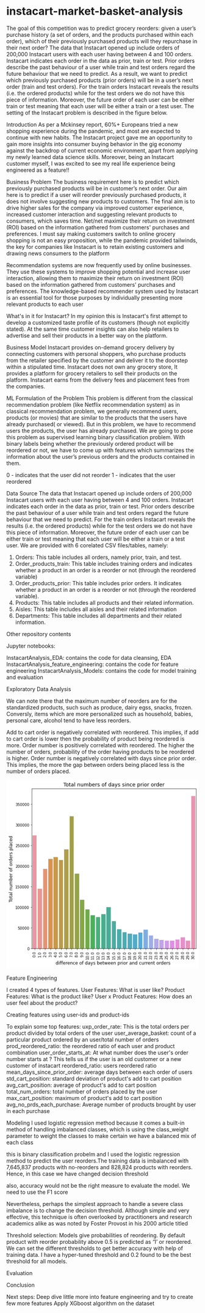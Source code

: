 # instacart-market-basket-analysis
The goal of this competition was to predict grocery reorders: given a user’s purchase history (a set of orders, and the products purchased within each order), which of their previously purchased products will they repurchase in their next order?
The data that Instacart opened up include orders of 200,000 Instacart users with each user having between 4 and 100 orders. Instacart indicates each order in the data as prior, train or test. Prior orders describe the past behaviour of a user while train and test orders regard the future behaviour that we need to predict. As a result, we want to predict which previously purchased products (prior orders) will be in a user’s next order (train and test orders). For the train orders Instacart reveals the results (i.e. the ordered products) while for the test orders we do not have this piece of information. Moreover, the future order of each user can be either train or test meaning that each user will be either a train or a test user. The setting of the Instacart problem is described in the figure below.

Introduction
As per a Mckinsey report, 60%+ Europeans tried a new shopping experience during the pandemic, and most are expected to continue with new habits. The Instacart project gave me an opportunity to gain more insights into consumer buying behavior in the gig economy against the backdrop of current economic environment, apart from applying my newly learned data science skills. Moreover, being an Instacart customer myself, I was excited to see my real life experience being engineered as a feature!!

Business Problem
The business requirement here is to predict which previously purchased products will be in customer’s next order. Our aim here is to predict if a user will reorder previously purchased products, it does not involve suggesting new products to customers. The final aim is to drive higher sales for the company via improved customer experience, increased customer interaction and suggesting relevant products to consumers, which saves time. Net/net maximize their return on investment (ROI) based on the information gathered from customers' purchases and preferences. I must say making customers switch to online grocery shopping is not an easy proposition, while the pandemic provided tailwinds, the key for companies like Instacart is to retain existing customers and drawing news consumers to the platform 


Recommendation systems are now frequently used by online businesses. They use these systems to improve shopping potential and increase user interaction, allowing them to maximize their return on investment (ROI) based on the information gathered from customers' purchases and preferences. The knowledge-based recommender system used by Instacart is an essential tool for those purposes by individually presenting more relevant products to each user

What's in it for Instacart?
In my opinion this is Instacart's first attempt to develop a customized taste profile of its customers (though not explicitly stated). At the same time customer insights can also help retailers to advertise and sell their products in a better way on the platform.

Business Model
Instacart provides on-demand grocery delivery by connecting customers with personal shoppers, who purchase products from the retailer specified by the customer and deliver it to the doorstep within a stipulated time. Instacart does not own any grocery store, It provides a platform for grocery retailers to sell their products on the platform. Instacart earns from the delivery fees and placement fees from the companies. 

ML Formulation of the Problem
This problem is different from the classical recommendation problem (like Netflix recommendation system) as in classical recommendation problem, we generally recommend users, products (or movies) that are similar to the products that the users have already purchased( or viewed).
But in this problem, we have to recommend users the products, the user has already purchased. We are going to pose this problem as supervised learning binary classification problem. With binary labels being whether the previously ordered product will be reordered or not, we have to come up with features which summarizes the information about the user’s previous orders and the products contained in them.


0 - indicates that the user did not reorder
1 - indicates that the user reordered

Data Source
The data that Instacart opened up include orders of 200,000 Instacart users with each user having between 4 and 100 orders. Instacart indicates each order in the data as prior, train or test. Prior orders describe the past behaviour of a user while train and test orders regard the future behaviour that we need to predict. For the train orders Instacart reveals the results (i.e. the ordered products) while for the test orders we do not have this piece of information. Moreover, the future order of each user can be either train or test meaning that each user will be either a train or a test user.
We are provided with 6 corelated CSV files/tables, namely:
1) Orders: This table includes all orders, namely prior, train, and test. 
2) Order_products_train: This table includes training orders and indicates whether a product in an order is a reorder or not (through the reordered variable) 
3) Order_products_prior: This table includes prior orders. It indicates whether a product in an order is a reorder or not (through the reordered variable). 
4) Products: This table includes all products and their related information. 
5) Aisles: This table includes all aisles and their related information
6) Departments: This table includes all departments and their related information.


Other repository contents

Jupyter notebooks:

InstacartAnalysis_EDA: contains the code for data cleansing, EDA 
InstacartAnalysis_feature_engineering: contains the code for feature engineering
InstacartAnalysis_Models: contains the code for model training and evaluation


Exploratory Data Analysis

We can note there that the maximum number of reorders are for the standardized products, such such as produce, dairy egss, snacks, frozen. Conversly, items which are more personalized such as household, babies, personal care, alcohol tend to have less reorders. 

Add to cart order is negatively correlated with reordered. This implies, if add to cart order is lower then the probability of product being reordered is more. Order number is positively correlated with reordered. The higher the number of orders, probability of the order having products to be reordered is higher. Order number is negatively correlated with days since prior order. This implies, the more the gap between orders being placed less is the number of orders placed.

![alt text](./images/days_since_prior_order.png)



Feature Engineering

I created 4 types of features.
User Features: What is user like?
Product Features: What is the product like?
User x Product Features: How does an user feel about the product?

Creating features using user-ids and product-ids



To explain some top features:
uxp_order_rate: This is the total orders per product divided by total orders of the user
user_average_basket: count of a particular product ordered by an user/total number of orders
prod_reordered_ratio: the reordered ratio of each user and product combination
user_order_starts_at: At what number does the user's order number starts at ? This tells us if the user is an old customer or a new customer 
of instacart
reordered_ratio: users reordered ratio
mean_days_since_prior_order: average days between each order of users
std_cart_position: standard deviation of product's add to cart position
avg_cart_position: average of product's add to cart position
total_num_orders: total number of orders placed by the user
max_cart_position: maximum of product's add to cart position
avg_no_prds_each_purchase: Average number of products brought by user in each purchase





Modeling
I used logistic regression method because it comes a built-in method of handling imbalanced classes, which is using the class_weight parameter to weight the classes to make certain we have a balanced mix of each class 

this is binary classification probelm and I used the logistic regression method to predict the user reorders.The training data is imbalanced with 7,645,837 products with no-reorders and 828,824 products with reorders. Hence, in this case we have changed decision threshold

also, accuracy would not be the right measure to evaluate the model. We need to use the F1 score


Nevertheless, perhaps the simplest approach to handle a severe class imbalance is to change the decision threshold. Although simple and very effective, this technique is often overlooked by practitioners and research academics alike as was noted by Foster Provost in his 2000 article titled

Threshold selection: Models give probabilities of reordering. By default product with reorder probability above 0.5 is predicted as ‘1’ or reordered. We can set the different thresholds to get better accuracy with help of training data. I have a hyper-tuned threshold and 0.2 found to be the best threshold for all models.

Evaluation







Conclusion





Next steps:
Deep dive little more into feature engineering and try to create few more features
Apply XGboost algorithm on the dataset



